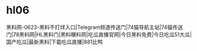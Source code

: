 # hl06
黑料网-0623-黑料不打烊入口|Telegram频道传送门|74猫导航主站|74猫传送门|78黑料网|HL黑料门|黑料曝料网|吃瓜直播官网|今日黑料免费|今日吃瓜51大瓜|国产吃瓜|最新黑料|下载吃瓜直播|881比鸭
